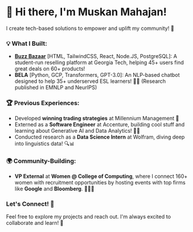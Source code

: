 # 👋 Hi there, I'm Muskan Mahajan! 

I create tech-based solutions to empower and uplift my community! 🌱

### 💡 What I Built:
- **[Buzz Bazaar](https://buzz-bazaar-app-muskan-mahajans-projects.vercel.app/)** \[HTML, TailwindCSS, React, Node.JS, PostgreSQL]: A student-run reselling platform at Georgia Tech, helping 45+ users find great deals on 60+ products! 
- **BELA** \[Python, GCP, Transformers, GPT-3.0]: An NLP-based chatbot designed to help 35+ underserved ESL learners! 🤖✨ (Research published in EMNLP and NeurIPS) 

### 🏆 Previous Experiences:
- Developed **winning trading strategies** at Millennium Management 💼
- Externed as a **Software Engineer** at Accenture, building cool stuff and learning about Generative AI and Data Analytics! 👩‍💻
- Conducted research as a **Data Science Intern** at Wolfram, diving deep into linguistics data! 🔍📊

### 🌍 Community-Building:
- **VP External** at **Women @ College of Computing**, where I connect 160+ women with recruitment opportunities by hosting events with top firms like **Google** and **Bloomberg**. 👩‍💻💖

### Let's Connect! 🌟  
Feel free to explore my projects and reach out. I'm always excited to collaborate and learn! 💬
